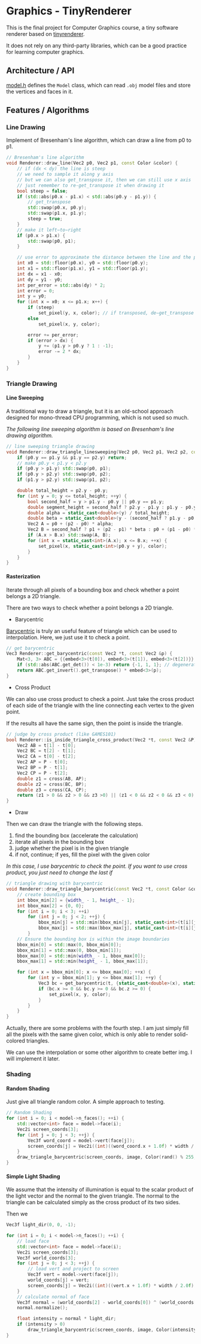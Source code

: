 # Graphics - TinyRenderer

This is the final project for Computer Graphics course, a tiny software renderer based on [tinyrenderer](https://github.com/ssloy/tinyrenderer/wiki).

It does not rely on any third-party libraries, which can be a good practice for learning computer graphics.

## Architecture / API

[model.h](model.h) defines the `Model` class, which can read `.obj` model files and store the vertices and faces in it.

## Features / Algorithms

### Line Drawing

Implement of Bresenham's line algorithm, which can draw a line from p0 to p1.

```c++
// Bresenham's line algorithm
void Renderer::draw_line(Vec2 p0, Vec2 p1, const Color &color) {
    // if (dx < dy) the line is steep
    // we need to sample it along y axis
    // but we can also get_transpose it, then we can still use x axis
    // just remember to re-get_transpose it when drawing it
    bool steep = false;
    if (std::abs(p0.x - p1.x) < std::abs(p0.y - p1.y)) {
        // get_transpose
        std::swap(p0.x, p0.y);
        std::swap(p1.x, p1.y);
        steep = true;
    }
    // make it left−to−right
    if (p0.x > p1.x) {
        std::swap(p0, p1);
    }

    // use error to approximate the distance between the line and the pixel, which can improve performance
    int x0 = std::floor(p0.x), y0 = std::floor(p0.y);
    int x1 = std::floor(p1.x), y1 = std::floor(p1.y);
    int dx = x1 - x0;
    int dy = y1 - y0;
    int per_error = std::abs(dy) * 2;
    int error = 0;
    int y = y0;
    for (int x = x0; x <= p1.x; x++) {
        if (steep)
            set_pixel(y, x, color); // if transposed, de−get_transpose
        else
            set_pixel(x, y, color);

        error += per_error;
        if (error > dx) {
            y += (p1.y > p0.y ? 1 : -1);
            error -= 2 * dx;
        }
    }
}
```

### Triangle Drawing

#### Line Sweeping

A traditional way to draw a triangle, but it is an old-school approach designed for mono-thread CPU programming, which is not used so much.

*The following line sweeping algorithm is based on Bresenham's line drawing algorithm.*

```c++
// line sweeping triangle drawing
void Renderer::draw_triangle_linesweeping(Vec2 p0, Vec2 p1, Vec2 p2, const Color &color) {
    if (p0.y == p1.y && p1.y == p2.y) return;
    // make p0.y < p1.y < p2.y
    if (p0.y > p1.y) std::swap(p0, p1);
    if (p0.y > p2.y) std::swap(p0, p2);
    if (p1.y > p2.y) std::swap(p1, p2);

    double total_height = p2.y - p0.y;
    for (int y = 0; y <= total_height; ++y) {
        bool second_half = y > p1.y - p0.y || p0.y == p1.y;
        double segment_height = second_half ? p2.y - p1.y : p1.y - p0.y;
        double alpha = static_cast<double>(y) / total_height;
        double beta = static_cast<double>(y - (second_half ? p1.y - p0.y : 0)) / segment_height;
        Vec2 A = p0 + (p2 - p0) * alpha;
        Vec2 B = second_half ? p1 + (p2 - p1) * beta : p0 + (p1 - p0) * beta;
        if (A.x > B.x) std::swap(A, B);
        for (int x = static_cast<int>(A.x); x <= B.x; ++x) {
            set_pixel(x, static_cast<int>(p0.y + y), color);
        }
    }
}
```

#### Rasterization

Iterate through all pixels of a bounding box and check whether a point belongs a 2D triangle.

There are two ways to check whether a point belongs a 2D triangle.

- Barycentric

[Barycentric](https://en.wikipedia.org/wiki/Barycentric_coordinate_system) is truly an useful feature of triangle which can be used to interpolation. Here, we just use it to check a point.

```c++
// get barycentric
Vec3 Renderer::get_barycentric(const Vec2 *t, const Vec2 &p) {
    Mat<3, 3> ABC = {{embed<3>(t[0]), embed<3>(t[1]), embed<3>(t[2])}};
    if (std::abs(ABC.get_det()) < 1e-3) return {-1, 1, 1}; // degenerate check
    return ABC.get_invert().get_transpose() * embed<3>(p);
}
```

- Cross Product

We can also use cross product to check a point.
Just take the cross product of each side of the triangle with the line connecting each vertex to the given point. 

If the results all have the same sign, then the point is inside the triangle.

```c++
// judge by cross product (like GAMES101)
bool Renderer::is_inside_triangle_cross_product(Vec2 *t, const Vec2 &P) {
    Vec2 AB = t[1] - t[0];
    Vec2 BC = t[2] - t[1];
    Vec2 CA = t[0] - t[2];
    Vec2 AP = P - t[0];
    Vec2 BP = P - t[1];
    Vec2 CP = P - t[2];
    double z1 = cross(AB, AP);
    double z2 = cross(BC, BP);
    double z3 = cross(CA, CP);
    return (z1 > 0 && z2 > 0 && z3 >0) || (z1 < 0 && z2 < 0 && z3 < 0);
}
```

- Draw

Then we can draw the triangle with the following steps.

1. find the bounding box (accelerate the calculation)
2. iterate all pixels in the bounding box
3. judge whether the pixel is in the given triangle
4. if not, continue; if yes, fill the pixel with the given color

*In this case, I use barycentric to check the point.
If you want to use cross product, you just need to change the last if*

```c++
// triangle drawing with barycentric
void Renderer::draw_triangle_barycentric(const Vec2 *t, const Color &color) {
    // create bounding box
    int bbox_min[2] = {width_ - 1, height_ - 1};
    int bbox_max[2] = {0, 0};
    for (int i = 0; i < 3; ++i)
        for (int j = 0; j < 2; ++j) {
            bbox_min[j] = std::min(bbox_min[j], static_cast<int>(t[i][j]));
            bbox_max[j] = std::max(bbox_max[j], static_cast<int>(t[i][j]));
        }
    // Ensure the bounding box is within the image boundaries
    bbox_min[0] = std::max(0, bbox_min[0]);
    bbox_min[1] = std::max(0, bbox_min[1]);
    bbox_max[0] = std::min(width_ - 1, bbox_max[0]);
    bbox_max[1] = std::min(height_ - 1, bbox_max[1]);

    for (int x = bbox_min[0]; x <= bbox_max[0]; ++x) {
        for (int y = bbox_min[1]; y <= bbox_max[1]; ++y) {
            Vec3 bc = get_barycentric(t, {static_cast<double>(x), static_cast<double>(y)});
            if (bc.x >= 0 && bc.y >= 0 && bc.z >= 0) {
                set_pixel(x, y, color);
            }
        }
    }
}
```

Actually, there are some problems with the fourth step.
I am just simply fill all the pixels with the same given color, which is only able to render solid-colored triangles.

We can use the interpolation or some other algorithm to create better img.
I will implement it later.

### Shading

#### Random Shading

Just give all triangle random color. A simple approach to testing.

```c++
// Random Shading
for (int i = 0; i < model->n_faces(); ++i) {
    std::vector<int> face = model->face(i);
    Vec2i screen_coords[3];
    for (int j = 0; j < 3; ++j) {
        Vec3f word_coord = model->vert(face[j]);
        screen_coords[j] = Vec2i((int)((word_coord.x + 1.0f) * width / 2.0f), (int)((word_coord.y + 1.0f) * height / 2.0f));
    }
    draw_triangle_barycentric(screen_coords, image, Color(rand() % 255, rand() % 255, rand() % 255, 255));
}
```

#### Simple Light Shading

We assume that the intensity of illumination is equal to the scalar product of the light vector and the normal to the given triangle.
The normal to the triangle can be calculated simply as the cross product of its two sides.

Then we

```c++
Vec3f light_dir(0, 0, -1);

for (int i = 0; i < model->n_faces(); ++i) {
    // load face
    std::vector<int> face = model->face(i);
    Vec2i screen_coords[3];
    Vec3f world_coords[3];
    for (int j = 0; j < 3; ++j) {
        // load vert and project to screen
        Vec3f vert = model->vert(face[j]);
        world_coords[j] = vert;
        screen_coords[j] = Vec2i((int)((vert.x + 1.0f) * width / 2.0f), (int)((vert.y + 1.0f) * height / 2.0f));
    }
    // calculate normal of face
    Vec3f normal = (world_coords[2] - world_coords[0]) ^ (world_coords[1] - world_coords[0]);
    normal.normalize();

    float intensity = normal * light_dir;
    if (intensity > 0)
        draw_triangle_barycentric(screen_coords, image, Color(intensity * 255, intensity * 255, intensity * 255, 255));
}
```